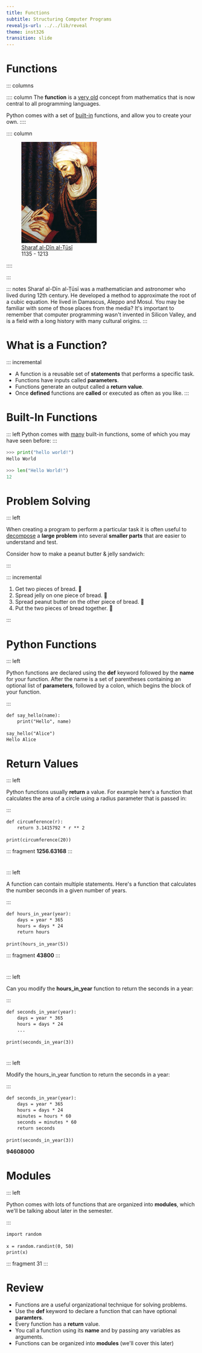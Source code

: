 ```yaml
---
title: Functions
subtitle: Structuring Computer Programs
revealjs-url: ../../lib/reveal
theme: inst326
transition: slide
---
```


# Functions

::: columns

:::: column
The **function** is a [very old] concept from mathematics that is now central to all
programming languages.

Python comes with a set of [built-in] functions, and allow you to create your own.
::::

:::: column

<figure style="width: 50%;">
  <img src="images/sharaf.jpg">
  <figcaption>
    <a href="https://en.wikipedia.org/wiki/Sharaf_al-D%C4%ABn_al-%E1%B9%AC%C5%ABs%C4%AB">Sharaf al-Dīn al-Ṭūsī</a><br>
    1135 - 1213
  </figcaption>
</figure>

::::

:::

[very old]: https://en.wikipedia.org/wiki/History_of_the_function_concept
[built-in]: https://docs.python.org/3/library/functions.html

::: notes
Sharaf al-Dīn al-Ṭūsī was a mathematician and astronomer who lived during 12th
century. He developed a method to approximate the root of a cubic equation.  He lived
in Damascus, Aleppo and Mosul. You may be familiar with some of those places from 
the media? It's important to remember that computer programming wasn't invented 
in Silicon Valley, and is a field with a long history with many cultural origins.
:::

# What is a Function?

::: incremental
* A function is a reusable set of **statements** that performs a specific task.
* Functions have inputs called **parameters**.
* Functions generate an output called a **return value**.
* Once **defined** functions are **called** or executed as often as you like.
:::


# Built-In Functions

::: left
Python comes with [many](https://docs.python.org/3/library/functions.html) built-in
functions, some of which you may have seen before: 
:::

```python
>>> print("hello world!")
Hello World
```

```python
>>> len("Hello World!")
12
```

# Problem Solving

::: left

When creating a program to perform a particular task it is often useful to [decompose]
a **large problem** into several **smaller parts** that are easier to understand
and test.

Consider how to make a peanut butter & jelly sandwich:

:::

::: incremental

1. Get two pieces of bread. 🍞
1. Spread jelly on one piece of bread. 🍓
1. Spread peanut butter on the other piece of bread. 🥜
1. Put the two pieces of bread together. 🥪

:::

[decompose]: https://en.wikipedia.org/wiki/Decomposition_(computer_science)

# Python Functions

::: left

Python functions are declared using the **def** keyword followed by the **name**
for your function. After the name is a set of parentheses containing an optional
list of **parameters**, followed by a colon, which begins the block of your function. 

:::

``` {.python .numberLines}
def say_hello(name):
    print("Hello", name)

say_hello("Alice")
Hello Alice
```

# Return Values

::: left

Python functions usually **return** a value. For example here's a function that
calculates the area of a circle using a radius parameter that is passed
in:

:::

``` {.python .numberLines}
def circumference(r):
    return 3.1415792 * r ** 2

print(circumference(20))
```

::: fragment
**1256.63168**
:::

# 

::: left

A function can contain multiple statements. Here's a function that calculates
the number seconds in a given number of years.

:::

``` {.python .numberLines}
def hours_in_year(year):
    days = year * 365
    hours = days * 24
    return hours

print(hours_in_year(5))
```

::: fragment
**43800**
:::

#

::: left

Can you modify the **hours_in_year** function to return the seconds in a year:

:::

``` {.python .numberLines}
def seconds_in_year(year):
    days = year * 365
    hours = days * 24
    ...

print(seconds_in_year(3))
```

#

::: left

Modify the hours_in_year function to return the seconds in a year:

:::

``` {.python .numberLines}
def seconds_in_year(year):
    days = year * 365
    hours = days * 24
    minutes = hours * 60
    seconds = minutes * 60
    return seconds

print(seconds_in_year(3))
```

**94608000**

# Modules

::: left

Python comes with lots of functions that are organized into **modules**, which we'll
be talking about later in the semester.

:::

``` {.python .numberLines}
import random

x = random.randint(0, 50)
print(x)
```

::: fragment
31
:::

# Review

* Functions are a useful organizational technique for solving problems.
* Use the **def** keyword to declare a function that can have optional **paramters**.
* Every function has a **return** value.
* You call a function using its **name** and by passing any variables as arguments.
* Functions can be organized into **modules** (we'll cover this later)

